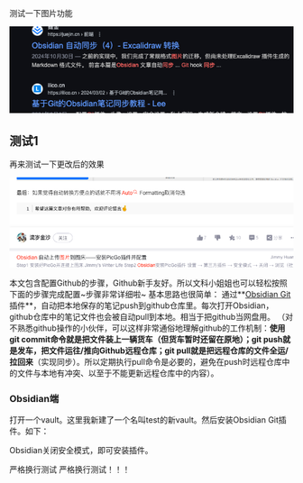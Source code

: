 
测试一下图片功能

![](Java21新特性详解/file-20250218235303431.png)

## 测试1
再来测试一下更改后的效果

![](Java21新特性详解/file-20250218235822692.png)


本文包含配置Github的步骤，Github新手友好。所以文科小姐姐也可以轻松按照下面的步骤完成配置~步骤非常详细啦~
基本思路也很简单： 通过**[Obsidian Git](https://zhida.zhihu.com/search?content_id=234334096&content_type=Article&match_order=1&q=Obsidian+Git&zhida_source=entity)插件**，自动把本地保存的笔记push到github仓库里。每次打开Obsidian，github仓库中的笔记文件也会被自动pull到本地。相当于把github当网盘用。
（对不熟悉github操作的小伙伴，可以这样非常通俗地理解github的工作机制：**使用git commit命令就是把文件装上一辆货车（但货车暂时还留在原地）；git push就是发车，把文件运往/推向Github远程仓库；git pull就是把远程仓库的文件全运/拉回来**（实现同步）。所以定期执行pull命令是必要的，避免在push时远程仓库中的文件与本地有冲突、以至于不能更新远程仓库中的内容）。

### Obsidian端

打开一个vault。这里我新建了一个名叫test的新vault。然后安装Obsidian Git插件。如下：

Obsidian关闭安全模式，即可安装插件。


严格换行测试
严格换行测试！！！
